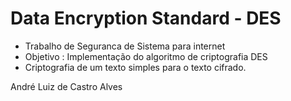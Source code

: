 # Data Encryption Standard - DES
 * Trabalho de Seguranca de Sistema para internet  
 * Objetivo : Implementação do algoritmo de criptografia DES  
 * Criptografia de um texto simples para o texto cifrado.
 
 André Luiz de Castro Alves
